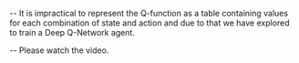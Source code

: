 -- It is impractical to represent the Q-function as a table containing values for each combination of state and action and due to that we  have explored to train a Deep Q-Network agent.

-- Please watch the video.
 
